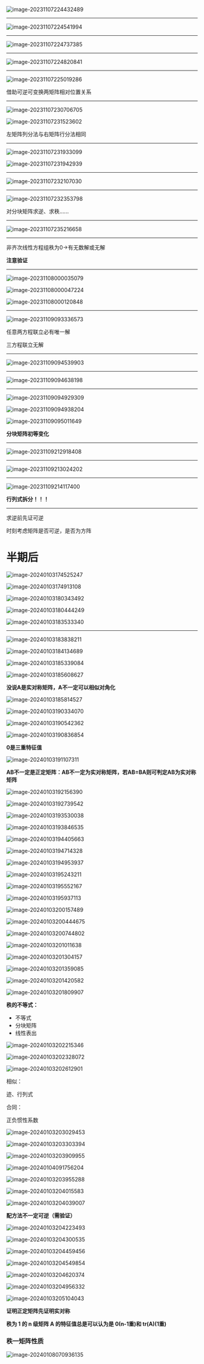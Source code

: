 ![image-20231107224432489](C:\Users\welco\AppData\Roaming\Typora\typora-user-images\image-20231107224432489.png)

----

![image-20231107224541994](C:\Users\welco\AppData\Roaming\Typora\typora-user-images\image-20231107224541994.png)

---

![image-20231107224737385](C:\Users\welco\AppData\Roaming\Typora\typora-user-images\image-20231107224737385.png)

----

![image-20231107224820841](C:\Users\welco\AppData\Roaming\Typora\typora-user-images\image-20231107224820841.png)

----

![image-20231107225019286](C:\Users\welco\AppData\Roaming\Typora\typora-user-images\image-20231107225019286.png)

借助可逆可变换两矩阵相对位置关系

----

![image-20231107230706705](C:\Users\welco\AppData\Roaming\Typora\typora-user-images\image-20231107230706705.png)

![image-20231107231523602](C:\Users\welco\AppData\Roaming\Typora\typora-user-images\image-20231107231523602.png)

左矩阵列分法与右矩阵行分法相同

---

![image-20231107231933099](C:\Users\welco\AppData\Roaming\Typora\typora-user-images\image-20231107231933099.png)

![image-20231107231942939](C:\Users\welco\AppData\Roaming\Typora\typora-user-images\image-20231107231942939.png)

---

![image-20231107232107030](C:\Users\welco\AppData\Roaming\Typora\typora-user-images\image-20231107232107030.png)

---

![image-20231107232353798](C:\Users\welco\AppData\Roaming\Typora\typora-user-images\image-20231107232353798.png)

对分块矩阵求逆、求秩......

----

![image-20231107235216658](C:\Users\welco\AppData\Roaming\Typora\typora-user-images\image-20231107235216658.png)

----

非齐次线性方程组秩为0→有无数解或无解

**注意验证**

---

![image-20231108000035079](C:\Users\welco\AppData\Roaming\Typora\typora-user-images\image-20231108000035079.png)

![image-20231108000047224](C:\Users\welco\AppData\Roaming\Typora\typora-user-images\image-20231108000047224.png)

![image-20231108000120848](C:\Users\welco\AppData\Roaming\Typora\typora-user-images\image-20231108000120848.png)

----

![image-20231109093336573](C:\Users\welco\AppData\Roaming\Typora\typora-user-images\image-20231109093336573.png)

任意两方程联立必有唯一解

三方程联立无解

----

![image-20231109094539903](C:\Users\welco\AppData\Roaming\Typora\typora-user-images\image-20231109094539903.png)

-----

![image-20231109094638198](C:\Users\welco\AppData\Roaming\Typora\typora-user-images\image-20231109094638198.png)

----

![image-20231109094929309](C:\Users\welco\AppData\Roaming\Typora\typora-user-images\image-20231109094929309.png)

![image-20231109094938204](C:\Users\welco\AppData\Roaming\Typora\typora-user-images\image-20231109094938204.png)

![image-20231109095011649](C:\Users\welco\AppData\Roaming\Typora\typora-user-images\image-20231109095011649.png)

**分块矩阵初等变化**

----

![image-20231109212918408](C:\Users\welco\AppData\Roaming\Typora\typora-user-images\image-20231109212918408.png)

---

![image-20231109213024202](C:\Users\welco\AppData\Roaming\Typora\typora-user-images\image-20231109213024202.png)

----

![image-20231109214117400](C:\Users\welco\AppData\Roaming\Typora\typora-user-images\image-20231109214117400.png)

**行列式拆分！！！**

---

求逆前先证可逆

时刻考虑矩阵是否可逆，是否为方阵

# 半期后

![image-20240103174525247](C:\Users\welco\AppData\Roaming\Typora\typora-user-images\image-20240103174525247.png)

![image-20240103174913108](C:\Users\welco\AppData\Roaming\Typora\typora-user-images\image-20240103174913108.png)

![image-20240103180343492](C:\Users\welco\AppData\Roaming\Typora\typora-user-images\image-20240103180343492.png)

![image-20240103180444249](C:\Users\welco\AppData\Roaming\Typora\typora-user-images\image-20240103180444249.png)

![image-20240103183533340](C:\Users\welco\AppData\Roaming\Typora\typora-user-images\image-20240103183533340.png)

----

![image-20240103183838211](C:\Users\welco\AppData\Roaming\Typora\typora-user-images\image-20240103183838211.png)

![image-20240103184134689](C:\Users\welco\AppData\Roaming\Typora\typora-user-images\image-20240103184134689.png)

![image-20240103185339084](C:\Users\welco\AppData\Roaming\Typora\typora-user-images\image-20240103185339084.png)

![image-20240103185608627](C:\Users\welco\AppData\Roaming\Typora\typora-user-images\image-20240103185608627.png)

**没说A是实对称矩阵，A不一定可以相似对角化**

![image-20240103185814527](C:\Users\welco\AppData\Roaming\Typora\typora-user-images\image-20240103185814527.png)

![image-20240103190334070](C:\Users\welco\AppData\Roaming\Typora\typora-user-images\image-20240103190334070.png)

![image-20240103190542362](C:\Users\welco\AppData\Roaming\Typora\typora-user-images\image-20240103190542362.png)

![image-20240103190836854](C:\Users\welco\AppData\Roaming\Typora\typora-user-images\image-20240103190836854.png)

**0是三重特征值**

![image-20240103191107311](C:\Users\welco\AppData\Roaming\Typora\typora-user-images\image-20240103191107311.png)

**AB不一定是正定矩阵：AB不一定为实对称矩阵，若AB=BA则可判定AB为实对称矩阵**

![image-20240103192156390](C:\Users\welco\AppData\Roaming\Typora\typora-user-images\image-20240103192156390.png)

![image-20240103192739542](C:\Users\welco\AppData\Roaming\Typora\typora-user-images\image-20240103192739542.png)

![image-20240103193530038](C:\Users\welco\AppData\Roaming\Typora\typora-user-images\image-20240103193530038.png)

![image-20240103193846535](C:\Users\welco\AppData\Roaming\Typora\typora-user-images\image-20240103193846535.png)

![image-20240103194405663](C:\Users\welco\AppData\Roaming\Typora\typora-user-images\image-20240103194405663.png)

![image-20240103194714328](C:\Users\welco\AppData\Roaming\Typora\typora-user-images\image-20240103194714328.png)

![image-20240103194953937](C:\Users\welco\AppData\Roaming\Typora\typora-user-images\image-20240103194953937.png)

![image-20240103195243211](C:\Users\welco\AppData\Roaming\Typora\typora-user-images\image-20240103195243211.png)

![image-20240103195552167](C:\Users\welco\AppData\Roaming\Typora\typora-user-images\image-20240103195552167.png)

![image-20240103195937113](C:\Users\welco\AppData\Roaming\Typora\typora-user-images\image-20240103195937113.png)

![image-20240103200157489](C:\Users\welco\AppData\Roaming\Typora\typora-user-images\image-20240103200157489.png)

![image-20240103200444675](C:\Users\welco\AppData\Roaming\Typora\typora-user-images\image-20240103200444675.png)

![image-20240103200744802](C:\Users\welco\AppData\Roaming\Typora\typora-user-images\image-20240103200744802.png)

![image-20240103201011638](C:\Users\welco\AppData\Roaming\Typora\typora-user-images\image-20240103201011638.png)

![image-20240103201304157](C:\Users\welco\AppData\Roaming\Typora\typora-user-images\image-20240103201304157.png)

![image-20240103201359085](C:\Users\welco\AppData\Roaming\Typora\typora-user-images\image-20240103201359085.png)

![image-20240103201420582](C:\Users\welco\AppData\Roaming\Typora\typora-user-images\image-20240103201420582.png)

![image-20240103201809907](C:\Users\welco\AppData\Roaming\Typora\typora-user-images\image-20240103201809907.png)

**秩的不等式：**

- 不等式
- 分块矩阵
- 线性表出

![image-20240103202215346](C:\Users\welco\AppData\Roaming\Typora\typora-user-images\image-20240103202215346.png)

![image-20240103202328072](C:\Users\welco\AppData\Roaming\Typora\typora-user-images\image-20240103202328072.png)

![image-20240103202612901](C:\Users\welco\AppData\Roaming\Typora\typora-user-images\image-20240103202612901.png)

相似：

迹、行列式

合同：

正负惯性系数

![image-20240103203029453](C:\Users\welco\AppData\Roaming\Typora\typora-user-images\image-20240103203029453.png)

![image-20240103203303394](C:\Users\welco\AppData\Roaming\Typora\typora-user-images\image-20240103203303394.png)

![image-20240103203909955](C:\Users\welco\AppData\Roaming\Typora\typora-user-images\image-20240103203909955.png)

![image-20240104091756204](C:\Users\welco\AppData\Roaming\Typora\typora-user-images\image-20240104091756204.png)

![image-20240103203955288](C:\Users\welco\AppData\Roaming\Typora\typora-user-images\image-20240103203955288.png)

![image-20240103204015583](C:\Users\welco\AppData\Roaming\Typora\typora-user-images\image-20240103204015583.png)

![image-20240103204039007](C:\Users\welco\AppData\Roaming\Typora\typora-user-images\image-20240103204039007.png)

**配方法不一定可逆（需验证）**

![image-20240103204223493](C:\Users\welco\AppData\Roaming\Typora\typora-user-images\image-20240103204223493.png)

![image-20240103204300535](C:\Users\welco\AppData\Roaming\Typora\typora-user-images\image-20240103204300535.png)

![image-20240103204459456](C:\Users\welco\AppData\Roaming\Typora\typora-user-images\image-20240103204459456.png)

![image-20240103204549854](C:\Users\welco\AppData\Roaming\Typora\typora-user-images\image-20240103204549854.png)

![image-20240103204620374](C:\Users\welco\AppData\Roaming\Typora\typora-user-images\image-20240103204620374.png)

![image-20240103204956332](C:\Users\welco\AppData\Roaming\Typora\typora-user-images\image-20240103204956332.png)

![image-20240103205104043](C:\Users\welco\AppData\Roaming\Typora\typora-user-images\image-20240103205104043.png)

**证明正定矩阵先证明实对称**

**秩为 1 的 n 级矩阵 A 的特征值总是可以认为是 0(n-1重)和 tr(A)(1重)**

### 秩一矩阵性质

![image-20240108070936135](C:\Users\welco\AppData\Roaming\Typora\typora-user-images\image-20240108070936135.png)